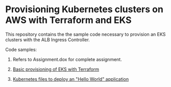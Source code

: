 # Provisioning Kubernetes clusters on AWS with Terraform and EKS

This repository contains the the sample code necessary to provision an EKS clusters with the ALB Ingress Controller.

Code samples:

 1. Refers to Assignment.dox for complete assignment.
 2. [Basic provisioning of EKS with Terraform](terraform_eks/)
 
 2. [Kubernetes files to deploy an "Hello World" application](kubernetes_execution/)
